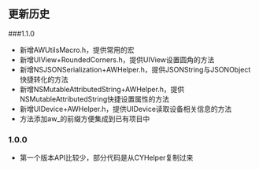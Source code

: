 ## 更新历史

###1.1.0
* 新增AWUtilsMacro.h，提供常用的宏
* 新增UIView+RoundedCorners.h，提供UIView设置圆角的方法
* 新增NSJSONSerialization+AWHelper.h，提供JSONString与JSONObject快捷转化的方法
* 新增NSMutableAttributedString+AWHelper.h，提供NSMutableAttributedString快捷设置属性的方法
* 新增UIDevice+AWHelper.h，提供UIDevice读取设备相关信息的方法
* 方法添加aw_的前缀方便集成到已有项目中

 

### 1.0.0
* 第一个版本API比较少，部分代码是从CYHelper复制过来

